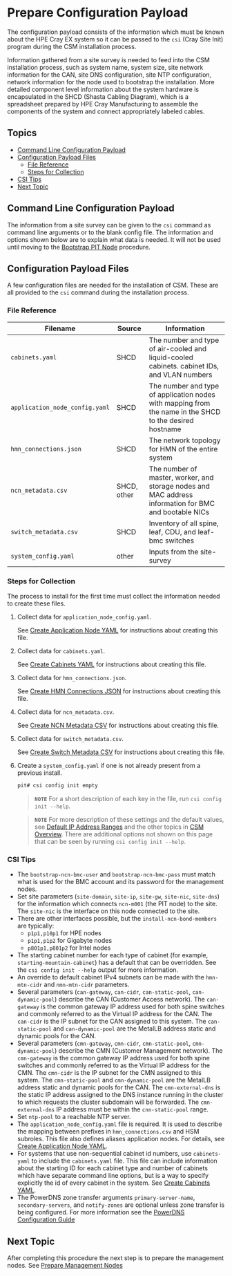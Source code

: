 # Prepare Configuration Payload

The configuration payload consists of the information which must be known about the HPE Cray EX system so it
can be passed to the `csi` (Cray Site Init) program during the CSM installation process.

Information gathered from a site survey is needed to feed into the CSM installation process, such as system name,
system size, site network information for the CAN, site DNS configuration, site NTP configuration, network
information for the node used to bootstrap the installation. More detailed component level information about the
system hardware is encapsulated in the SHCD (Shasta Cabling Diagram), which is a spreadsheet prepared by HPE Cray
Manufacturing to assemble the components of the system and connect appropriately labeled cables.

## Topics

* [Command Line Configuration Payload](#command_line_configuration_payload)
* [Configuration Payload Files](#configuration_payload_files)
    * [File Reference](#file-reference)
    * [Steps for Collection](#steps-for-collection)
* [CSI Tips](#csi-tips)
* [Next Topic](#next-topic)

<a name="command_line_configuration_payload"></a>
## Command Line Configuration Payload

The information from a site survey can be given to the `csi` command as command line arguments or to the blank config file.
The information and options shown below are to explain what data is needed. It will not be used until moving
to the [Bootstrap PIT Node](index.md#bootstrap_pit_node) procedure.

<a name="configuration_payload_files"></a>
## Configuration Payload Files

A few configuration files are needed for the installation of CSM. These are all provided to the `csi`
command during the installation process.

<a name="file-reference"></a>
### File Reference

| Filename | Source | Information |
| --- | --- | --- |
| `cabinets.yaml` | SHCD | The number and type of air-cooled and liquid-cooled cabinets. cabinet IDs, and VLAN numbers |
| `application_node_config.yaml` | SHCD | The number and type of application nodes with mapping from the name in the SHCD to the desired hostname |
| `hmn_connections.json` | SHCD | The network topology for HMN of the entire system |
| `ncn_metadata.csv` | SHCD, other| The number of master, worker, and storage nodes and MAC address information for BMC and bootable NICs |
| `switch_metadata.csv` | SHCD | Inventory of all spine, leaf, CDU, and leaf-bmc switches |
| `system_config.yaml` | other | Inputs from the site-survey |

<a name="steps-for-collection"></a>
### Steps for Collection

The process to install for the first time must collect the information needed to create these files.

1. Collect data for `application_node_config.yaml`.

   See [Create Application Node YAML](create_application_node_config_yaml.md) for instructions about creating this file.

1. Collect data for `cabinets.yaml`.

   See [Create Cabinets YAML](create_cabinets_yaml.md) for instructions about creating this file.

1. Collect data for `hmn_connections.json`.

   See [Create HMN Connections JSON](create_hmn_connections_json.md) for instructions about creating this file.

1. Collect data for `ncn_metadata.csv`.

   See [Create NCN Metadata CSV](create_ncn_metadata_csv.md) for instructions about creating this file.

1. Collect data for `switch_metadata.csv`.

   See [Create Switch Metadata CSV](create_switch_metadata_csv.md) for instructions about creating this file.

1. Create a `system_config.yaml` if one is not already present from a previous install.

   ```bash
   pit# csi config init empty
   ```

   > **`NOTE`** For a short description of each key in the file, run `csi config init --help`.

   > **`NOTE`** For more description of these settings and the default values, see
   > [Default IP Address Ranges](../introduction/csm_overview.md#default_ip_address_ranges) and the other topics in
   > [CSM Overview](../introduction/csm_overview.md). There are additional options not shown on this page that can be
   > seen by running `csi config init --help`.

<a name="csi-tips"></a>
### CSI Tips

* The `bootstrap-ncn-bmc-user` and `bootstrap-ncn-bmc-pass` must match what is used for the BMC account and its password for the management nodes.
* Set site parameters (`site-domain`, `site-ip`, `site-gw`, `site-nic`, `site-dns`) for the information which connects `ncn-m001` (the PIT node) to the site. The `site-nic` is the interface on this node connected to the site.
* There are other interfaces possible, but the `install-ncn-bond-members` are typically:
   * `p1p1,p10p1` for HPE nodes
   * `p1p1,p1p2` for Gigabyte nodes
   * `p801p1,p801p2` for Intel nodes
* The starting cabinet number for each type of cabinet (for example, `starting-mountain-cabinet`) has a default that can be overridden. See the `csi config init --help` output for more information.
* An override to default cabinet IPv4 subnets can be made with the `hmn-mtn-cidr` and `nmn-mtn-cidr` parameters.
* Several parameters (`can-gateway`, `can-cidr`, `can-static-pool`, `can-dynamic-pool`) describe the CAN (Customer Access network). The `can-gateway` is the common gateway IP address used for both spine switches and commonly referred to as the Virtual IP address for the CAN. The `can-cidr` is the IP subnet for the CAN assigned to this system. The `can-static-pool` and `can-dynamic-pool` are the MetalLB address static and dynamic pools for the CAN.
* Several parameters (`cmn-gateway`, `cmn-cidr`, `cmn-static-pool`, `cmn-dynamic-pool`) describe the CMN (Customer Management network). The `cmn-gateway` is the common gateway IP address used for both spine switches and commonly referred to as the Virtual IP address for the CMN. The `cmn-cidr` is the IP subnet for the CMN assigned to this system. The `cmn-static-pool` and `cmn-dynamic-pool` are the MetalLB address static and dynamic pools for the CAN. The `cmn-external-dns` is the static IP address assigned to the DNS instance running in the cluster to which requests the cluster subdomain will be forwarded. The `cmn-external-dns` IP address must be within the `cnn-static-pool` range.
* Set `ntp-pool` to a reachable NTP server.
* The `application_node_config.yaml` file is required. It is used to describe the mapping between prefixes in `hmn_connections.csv` and HSM subroles. This file also defines aliases application nodes. For details, see [Create Application Node YAML](create_application_node_config_yaml.md).
* For systems that use non-sequential cabinet id numbers, use `cabinets-yaml` to include the `cabinets.yaml` file. This file can include information about the starting ID for each cabinet type and number of cabinets which have separate command line options, but is a way to specify explicitly the id of every cabinet in the system. See [Create Cabinets YAML](create_cabinets_yaml.md).
* The PowerDNS zone transfer arguments `primary-server-name`, `secondary-servers`, and `notify-zones` are optional unless zone transfer is being configured. For more information see the [PowerDNS Configuration Guide](../operations/network/dns/PowerDNS_Configuration.md#zone-transfer)

<a name="next-topic"></a>
## Next Topic

After completing this procedure the next step is to prepare the management nodes. See [Prepare Management Nodes](index.md#prepare_management_nodes)

